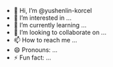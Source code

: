 - 👋 Hi, I’m @yushenlin-korcel
- 👀 I’m interested in ...
- 🌱 I’m currently learning ...
- 💞️ I’m looking to collaborate on ...
- 📫 How to reach me ...
- 😄 Pronouns: ...
- ⚡ Fun fact: ...

<!---
yushenlin-korcel/yushenlin-korcel is a ✨ special ✨ repository because its `README.md` (this file) appears on your GitHub profile.
You can click the Preview link to take a look at your changes.
--->
